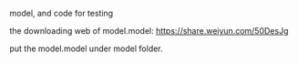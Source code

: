 model, and code for testing


the downloading web of model.model: https://share.weiyun.com/50DesJg

put the model.model under model folder.

